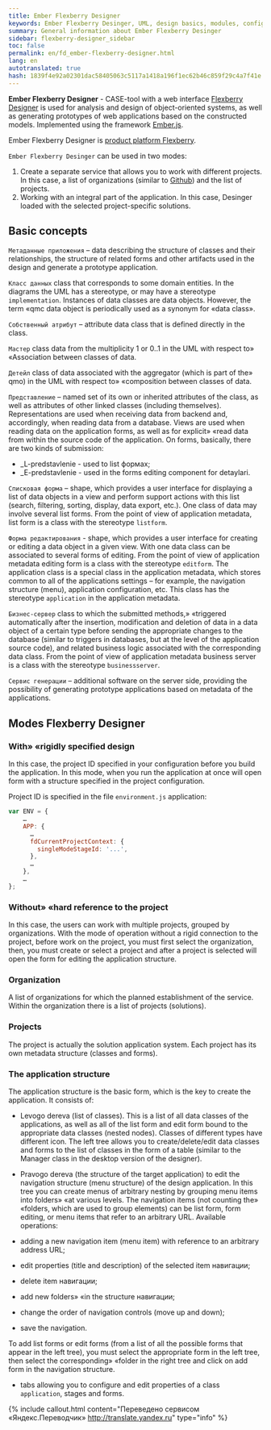 ```yaml
---
title: Ember Flexberry Designer
keywords: Ember Flexberry Desinger, UML, design basics, modules, configure
summary: General information about Ember Flexberry Desinger
sidebar: flexberry-designer_sidebar
toc: false
permalink: en/fd_ember-flexberry-designer.html
lang: en
autotranslated: true
hash: 1839f4e92a02301dac58405063c5117a1418a196f1ec62b46c859f29c4a7f41e
---
```


**Ember Flexberry Designer** - CASE-tool with a web interface [Flexberry Designer](fd_flexberry-designer.html) is used for analysis and design of object-oriented systems, as well as generating prototypes of web applications based on the constructed models. Implemented using the framework [Ember.js](https://ru.wikipedia.org/wiki/Ember.js).

Ember Flexberry Designer is [product platform Flexberry](fp_landing_page.html).

`Ember Flexberry Desinger` can be used in two modes:

1. Create a separate service that allows you to work with different projects. In this case, a list of organizations (similar to [Github](https://github.com)) and the list of projects.
2. Working with an integral part of the application. In this case, Desinger loaded with the selected project-specific solutions.

## Basic concepts

`Метаданные приложения` – data describing the structure of classes and their relationships, the structure of related forms and other artifacts used in the design and generate a prototype application.

`Класс данных` class that corresponds to some domain entities. In the diagrams the UML has a stereotype, or may have a stereotype `implementation`. Instances of data classes are data objects. However, the term «qmc data object is periodically used as a synonym for «data class».

`Собственный атрибут` – attribute data class that is defined directly in the class.

`Мастер` class data from the multiplicity 1 or 0..1 in the UML with respect to» «Association between classes of data.

`Детейл` class of data associated with the aggregator (which is part of the» qmo) in the UML with respect to» «composition between classes of data.

`Представление` – named set of its own or inherited attributes of the class, as well as attributes of other linked classes (including themselves). Representations are used when receiving data from backend and, accordingly, when reading data from a database. Views are used when reading data on the application forms, as well as for explicit» «read data from within the source code of the application. On forms, basically, there are two kinds of submission:

* _L-predstavlenie - used to list формах;
* _E-predstavlenie - used in the forms editing component for detaylari.

`Списковая форма` – shape, which provides a user interface for displaying a list of data objects in a view and perform support actions with this list (search, filtering, sorting, display, data export, etc.). One class of data may involve several list forms. From the point of view of application metadata, list form is a class with the stereotype `listform`.

`Форма редактирования` - shape, which provides a user interface for creating or editing a data object in a given view. With one data class can be associated to several forms of editing. From the point of view of application metadata editing form is a class with the stereotype `editform`.
The application class is a special class in the application metadata, which stores common to all of the applications settings – for example, the navigation structure (menu), application configuration, etc. This class has the stereotype `application` in the application metadata.

`Бизнес-сервер` class to which the submitted methods,» «triggered automatically after the insertion, modification and deletion of data in a data object of a certain type before sending the appropriate changes to the database (similar to triggers in databases, but at the level of the application source code), and related business logic associated with the corresponding data class. From the point of view of application metadata business server is a class with the stereotype `businessserver`.

`Сервис генерации` – additional software on the server side, providing the possibility of generating prototype applications based on metadata of the applications.

## Modes Flexberry Designer

### With» «rigidly specified design

In this case, the project ID specified in your configuration before you build the application. In this mode, when you run the application at once will open form with a structure specified in the project configuration.

Project ID is specified in the file `environment.js` application:

```javascript
var ENV = {
    …
    APP: {
      …
      fdCurrentProjectContext: {
        singleModeStageId: '...',
      },
      …
    },
    …
};
```

### Without» «hard reference to the project

In this case, the users can work with multiple projects, grouped by organizations.
With the mode of operation without a rigid connection to the project, before work on the project, you must first select the organization, then, you must create or select a project and after a project is selected will open the form for editing the application structure.

### Organization

A list of organizations for which the planned establishment of the service. Within the organization there is a list of projects (solutions).

### Projects

The project is actually the solution application system. Each project has its own metadata structure (classes and forms).

### The application structure

The application structure is the basic form, which is the key to create the application. It consists of:

* Levogo dereva (list of classes). This is a list of all data classes of the applications, as well as all of the list form and edit form bound to the appropriate data classes (nested nodes). Classes of different types have different icon. The left tree allows you to create/delete/edit data classes and forms to the list of classes in the form of a table (similar to the Manager class in the desktop version of the designer).
* Pravogo dereva (the structure of the target application) to edit the navigation structure (menu structure) of the design application. In this tree you can create menus of arbitrary nesting by grouping menu items into folders» «at various levels. The navigation items (not counting the» «folders, which are used to group elements) can be list form, form editing, or menu items that refer to an arbitrary URL. Available operations:

 * adding a new navigation item (menu item) with reference to an arbitrary address URL;
 * edit properties (title and description) of the selected item навигации;
 * delete item навигации;
 * add new folders» «in the structure навигации;
 * change the order of navigation controls (move up and down);
 * save the navigation.

To add list forms or edit forms (from a list of all the possible forms that appear in the left tree), you must select the appropriate form in the left tree, then select the corresponding» «folder in the right tree and click on add form in the navigation structure.

* tabs allowing you to configure and edit properties of a class `application`, stages and forms.



{% include callout.html content="Переведено сервисом «Яндекс.Переводчик» <http://translate.yandex.ru>" type="info" %}